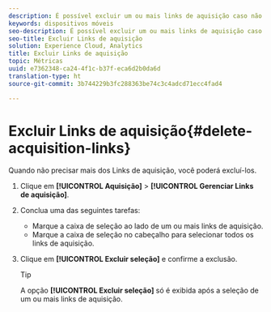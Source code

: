 ```yaml
---
description: É possível excluir um ou mais links de aquisição caso não sejam mais necessários.
keywords: dispositivos móveis
seo-description: É possível excluir um ou mais links de aquisição caso não sejam mais necessários.
seo-title: Excluir Links de aquisição
solution: Experience Cloud, Analytics
title: Excluir Links de aquisição
topic: Métricas
uuid: e7362348-ca24-4f1c-b37f-eca6d2b0da6d
translation-type: ht
source-git-commit: 3b744229b3fc288363be74c3c4adcd71ecc4fad4

---
```



# Excluir Links de aquisição{#delete-acquisition-links}

Quando não precisar mais dos Links de aquisição, você poderá excluí-los.

1. Clique em **[!UICONTROL Aquisição]** &gt; **[!UICONTROL Gerenciar Links de aquisição]**.
1. Conclua uma das seguintes tarefas:

   * Marque a caixa de seleção ao lado de um ou mais links de aquisição.
   * Marque a caixa de seleção no cabeçalho para selecionar todos os links de aquisição.

1. Clique em **[!UICONTROL Excluir seleção]** e confirme a exclusão.

   >[!TIP]
   >
   >A opção **[!UICONTROL Excluir seleção]** só é exibida após a seleção de um ou mais links de aquisição.

